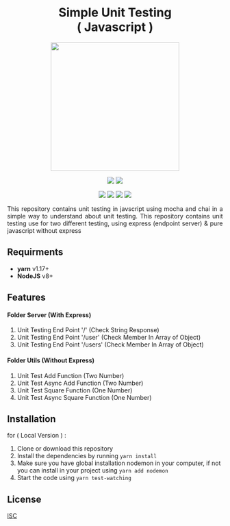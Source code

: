<h1 align="center">Simple Unit Testing<br>( Javascript )</h1>

<p align="center">
    <img src="https://encrypted-tbn0.gstatic.com/images?q=tbn%3AANd9GcSZ3xnQ6fnUpYzkofiVhP5HdoB51OMsZHkmcTaeHkJazBC-A9aj" width="300"/>
</p>

<p align="center">
    <img src="https://img.shields.io/badge/-javascript-yellow?style=for-the-badge&logo=javascript">
    <img src="https://img.shields.io/badge/-Node_JS-green?style=for-the-badge&logo=node.js">
</p>

<p align="center">
  <img src="https://img.shields.io/badge/express-4.17.1-yellow">
  <img src="https://img.shields.io/badge/chai-4.2.0-blue">
  <img src="https://img.shields.io/badge/mocha-7.0.1-brightgreen">
  <img src="https://img.shields.io/badge/supertest-4.0.2-purple">
</p>

<p align="justify">
    This repository contains unit testing in javscript using mocha and chai in a simple way to understand about unit testing. This repository contains unit testing use for two different testing, using express (endpoint server) & pure javascript without express 
</p>

## Requirments

- **yarn** v1.17+
- **NodeJS** v8+

## Features

#### Folder Server (With Express)

1. Unit Testing End Point '/' (Check String Response)
2. Unit Testing End Point '/user' (Check Member In Array of Object)
3. Unit Testing End Point '/users' (Check Member In Array of Object)

#### Folder Utils (Without Express)

1. Unit Test Add Function (Two Number)
2. Unit Test Async Add Function (Two Number)
3. Unit Test Square Function (One Number)
4. Unit Test Async Square Function (One Number)

## Installation

for ( Local Version ) :

1. Clone or download this repository
2. Install the dependencies by running `yarn install`
3. Make sure you have global installation nodemon in your computer, if not you can install in your project using `yarn add nodemon`
4. Start the code using `yarn test-watching`

## License

[ISC](https://en.wikipedia.org/wiki/ISC_license "ISC")
